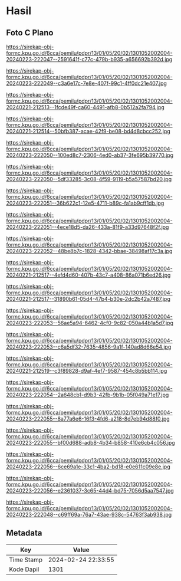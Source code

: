 # Hasil

## Foto C Plano

https://sirekap-obj-formc.kpu.go.id/6cca/pemilu/pdpr/13/01/05/20/02/1301052002004-20240223-222047--2591641f-c77c-479b-b935-a656692b392d.jpg

https://sirekap-obj-formc.kpu.go.id/6cca/pemilu/pdpr/13/01/05/20/02/1301052002004-20240223-222049--c3a6e17c-7e8e-407f-99c1-4ff0dc21e407.jpg

https://sirekap-obj-formc.kpu.go.id/6cca/pemilu/pdpr/13/01/05/20/02/1301052002004-20240221-212513--1fcde49f-ca60-4491-afb8-0b512a2fa794.jpg

https://sirekap-obj-formc.kpu.go.id/6cca/pemilu/pdpr/13/01/05/20/02/1301052002004-20240221-212514--50bfb387-acae-42f9-be08-bd4d8cbcc252.jpg

https://sirekap-obj-formc.kpu.go.id/6cca/pemilu/pdpr/13/01/05/20/02/1301052002004-20240223-222050--100ed8c7-2306-4ed0-ab37-3fe695b39770.jpg

https://sirekap-obj-formc.kpu.go.id/6cca/pemilu/pdpr/13/01/05/20/02/1301052002004-20240223-222050--5df33285-3c08-4f59-9119-b5a57587bd20.jpg

https://sirekap-obj-formc.kpu.go.id/6cca/pemilu/pdpr/13/01/05/20/02/1301052002004-20240223-222051--36b622c1-12e5-4711-b89c-fa1ab9cff1db.jpg

https://sirekap-obj-formc.kpu.go.id/6cca/pemilu/pdpr/13/01/05/20/02/1301052002004-20240223-222051--4ece18d5-da26-433a-81f9-a33d97648f2f.jpg

https://sirekap-obj-formc.kpu.go.id/6cca/pemilu/pdpr/13/01/05/20/02/1301052002004-20240223-222052--48be8b7c-1828-4342-bbae-38498af17c3a.jpg

https://sirekap-obj-formc.kpu.go.id/6cca/pemilu/pdpr/13/01/05/20/02/1301052002004-20240221-212517--4efd4d60-407b-43c7-a408-86a071b6ed26.jpg

https://sirekap-obj-formc.kpu.go.id/6cca/pemilu/pdpr/13/01/05/20/02/1301052002004-20240221-212517--31890b61-05d4-47b4-b30e-2dc2b42a7487.jpg

https://sirekap-obj-formc.kpu.go.id/6cca/pemilu/pdpr/13/01/05/20/02/1301052002004-20240223-222053--56ae5a94-6462-4cf0-9c82-050a44b1a5d7.jpg

https://sirekap-obj-formc.kpu.go.id/6cca/pemilu/pdpr/13/01/05/20/02/1301052002004-20240223-222053--c6a5df32-7635-4856-9a1f-140ad8d66e54.jpg

https://sirekap-obj-formc.kpu.go.id/6cca/pemilu/pdpr/13/01/05/20/02/1301052002004-20240221-212519--c3f89828-d9af-4ef7-9587-454c8b5bb114.jpg

https://sirekap-obj-formc.kpu.go.id/6cca/pemilu/pdpr/13/01/05/20/02/1301052002004-20240223-222054--2a648cb1-d9b3-42fb-9b1b-05f049a71e17.jpg

https://sirekap-obj-formc.kpu.go.id/6cca/pemilu/pdpr/13/01/05/20/02/1301052002004-20240223-222055--8a77a6e6-16f3-4fd6-a218-8d7eb94d88f0.jpg

https://sirekap-obj-formc.kpu.go.id/6cca/pemilu/pdpr/13/01/05/20/02/1301052002004-20240223-222055--bf00d688-adb8-4b34-b858-410e6cb4c056.jpg

https://sirekap-obj-formc.kpu.go.id/6cca/pemilu/pdpr/13/01/05/20/02/1301052002004-20240223-222056--6ce69a1e-33c1-4ba2-bd18-e0e611c09e8e.jpg

https://sirekap-obj-formc.kpu.go.id/6cca/pemilu/pdpr/13/01/05/20/02/1301052002004-20240223-222056--e2361037-3c65-44d4-bd75-7056d5aa7547.jpg

https://sirekap-obj-formc.kpu.go.id/6cca/pemilu/pdpr/13/01/05/20/02/1301052002004-20240223-222048--c69ff69a-76a7-43ae-938c-54763f3ab938.jpg


## Metadata

| Key        | Value               |
| ---------- | ------------------- |
| Time Stamp | 2024-02-24 22:33:55 |
| Kode Dapil | 1301                |



